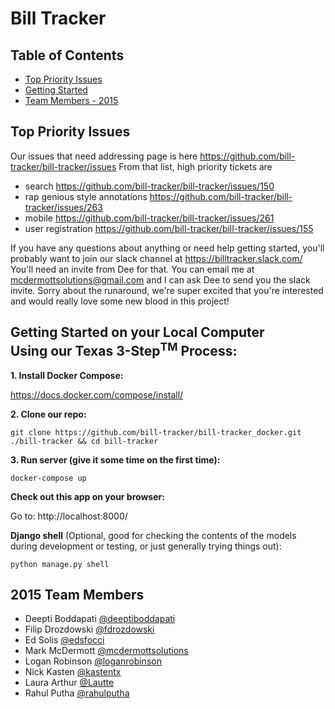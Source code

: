 # Bill Tracker

## Table of Contents

* [Top Priority Issues](#top-priority-issues)
* [Getting Started](#getting-started)
* [Team Members - 2015](#team-members-2015)

## <a name="top-priority-issues"></a>Top Priority Issues
Our issues that need addressing page is here https://github.com/bill-tracker/bill-tracker/issues
From that list, high priority tickets are
- search https://github.com/bill-tracker/bill-tracker/issues/150
- rap genious style annotations https://github.com/bill-tracker/bill-tracker/issues/263
- mobile https://github.com/bill-tracker/bill-tracker/issues/261
- user registration https://github.com/bill-tracker/bill-tracker/issues/155

If you have any questions about anything or need help getting started, you'll probably want to join our slack channel at https://billtracker.slack.com/  You'll need an invite from Dee for that.  You can email me at mcdermottsolutions@gmail.com and I can ask Dee to send you the slack invite.  Sorry about the runaround, we're super excited that you're interested and would really love some new blood in this project!

## <a name="getting-started"></a>Getting Started on your Local Computer<br />Using our Texas 3-Step<sup>TM</sup> Process:

**1. Install Docker Compose:**

https://docs.docker.com/compose/install/

**2. Clone our repo:**

    git clone https://github.com/bill-tracker/bill-tracker_docker.git ./bill-tracker && cd bill-tracker

**3. Run server (give it some time on the first time):**

    docker-compose up

**Check out this app on your browser:**

Go to: http://localhost:8000/

**Django shell** (Optional, good for checking the contents of the models during development or testing, or just generally trying things out):

    python manage.py shell

## <a name="team-members-2015"></a>2015 Team Members

* Deepti Boddapati [@deeptiboddapati](https://github.com/deeptiboddapati)
* Filip Drozdowski [@fdrozdowski](https://github.com/fdrozdowski)
* Ed Solis [@edsfocci](https://github.com/edsfocci)
* Mark McDermott [@mcdermottsolutions](https://github.com/mcdermottsolutions)
* Logan Robinson [@loganrobinson](https://www.linkedin.com/in/loganrobinson)
* Nick Kasten [@kastentx](https://github.com/kastentx)
* Laura Arthur [@Lautte](https://github.com/Lautte)
* Rahul Putha [@rahulputha](https://github.com/rahulputha)
